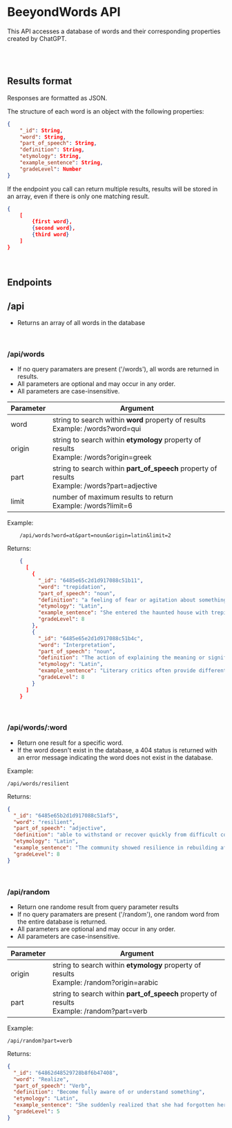 # BeeyondWords API

This API accesses a database of words and their corresponding properties created by ChatGPT.

<br><br>

## Results format

Responses are formatted as JSON.

The structure of each word is an object with the following properties: 

```json
{
    "_id": String,
    "word": String,
    "part_of_speech": String,
    "definition": String,
    "etymology": String,
    "example_sentence": String,
    "gradeLevel": Number
}
```

If the endpoint you call can return multiple results, results will be stored in an array, even if there is only one matching result.

```json
{
    [
        {first word},
        {second word},
        {third word}
    ]
}
```
<br>

## Endpoints

## /api

  - Returns an array of all words in the database

<br>

### /api/words

- If no query paramaters are present ('/words'), all words are returned in results.
- All parameters are optional and may occur in any order.
- All parameters are case-insensitive.

| Parameter    | Argument |
| -------- | ----- |
| word     | string to search within **word** property of results<br>Example: /words?word=qui |
| origin   | string to search within **etymology** property of results<br>Example: /words?origin=greek |
| part     | string to search within **part_of_speech** property of results<br>Example: /words?part=adjective |
| limit   | number of maximum results to return<br>Example: /words?limit=6 |

Example:
```
    /api/words?word=at&part=noun&origin=latin&limit=2
```
Returns:
```json    
    {
      [
        {
          "_id": "6485e65c2d1d917088c51b11",
          "word": "trepidation",
          "part_of_speech": "noun",
          "definition": "a feeling of fear or agitation about something that may happen",
          "etymology": "Latin",
          "example_sentence": "She entered the haunted house with trepidation.",
          "gradeLevel": 8
        },
        {
          "_id": "6485e65e2d1d917088c51b4c",
          "word": "Interpretation",
          "part_of_speech": "noun",
          "definition": "The action of explaining the meaning or significance of something, often based on personal understanding or analysis.",
          "etymology": "Latin",
          "example_sentence": "Literary critics often provide different interpretations of the same poem.",
          "gradeLevel": 8
        }
      ]
    }
```
<br>

### /api/words/:word


  - Return one result for a specific word.
  - If the word doesn't exist in the database, a 404 status is returned with an error message indicating the word does not exist in the database.

Example:
```
/api/words/resilient
```
Returns:
```json
{
  "_id": "6485e65b2d1d917088c51af5",
  "word": "resilient",
  "part_of_speech": "adjective",
  "definition": "able to withstand or recover quickly from difficult conditions",
  "etymology": "Latin",
  "example_sentence": "The community showed resilience in rebuilding after the devastating storm.",
  "gradeLevel": 8
}
```
<br>

### /api/random

  - Return one randome result from query parameter results
  - If no query paramaters are present ('/random'), one random word from the entire database is returned.
  - All parameters are optional and may occur in any order.
  - All parameters are case-insensitive.

| Parameter    | Argument |
| -------- | ----- |
| origin   | string to search within **etymology** property of results<br>Example: /random?origin=arabic |
| part     | string to search within **part_of_speech** property of results<br>Example: /random?part=verb |

Example:
```
/api/random?part=verb
```
Returns:
```json
{
  "_id": "64862d48529728b8f6b47408",
  "word": "Realize",
  "part_of_speech": "Verb",
  "definition": "Become fully aware of or understand something",
  "etymology": "Latin",
  "example_sentence": "She suddenly realized that she had forgotten her keys.",
  "gradeLevel": 5
}
```